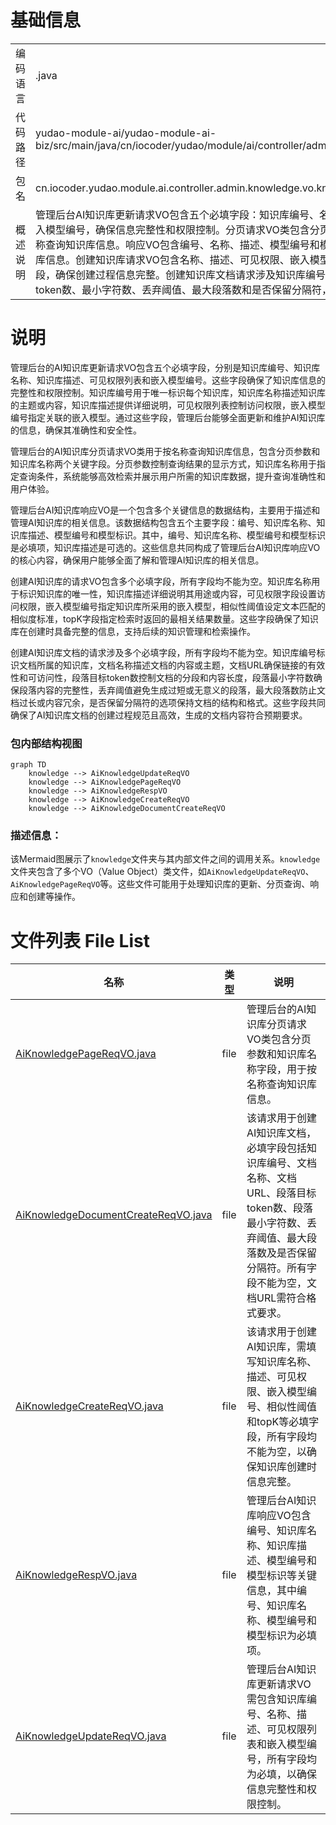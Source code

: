 # 基础信息

|      |      |
|------|------|
| 编码语言 | .java |
| 代码路径 | yudao-module-ai/yudao-module-ai-biz/src/main/java/cn/iocoder/yudao/module/ai/controller/admin/knowledge/vo/knowledge |
| 包名 | cn.iocoder.yudao.module.ai.controller.admin.knowledge.vo.knowledge |
| 概述说明 | 管理后台AI知识库更新请求VO包含五个必填字段：知识库编号、名称、描述、可见权限列表和嵌入模型编号，确保信息完整性和权限控制。分页请求VO类包含分页参数和知识库名称，用于按名称查询知识库信息。响应VO包含编号、名称、描述、模型编号和模型标识，用于描述和管理知识库信息。创建知识库请求VO包含名称、描述、可见权限、嵌入模型编号、相似性阈值和topK字段，确保创建过程信息完整。创建知识库文档请求涉及知识库编号、文档名称、URL、段落目标token数、最小字符数、丢弃阈值、最大段落数和是否保留分隔符，确保文档创建规范高效。 |

# 说明

管理后台的AI知识库更新请求VO包含五个必填字段，分别是知识库编号、知识库名称、知识库描述、可见权限列表和嵌入模型编号。这些字段确保了知识库信息的完整性和权限控制。知识库编号用于唯一标识每个知识库，知识库名称描述知识库的主题或内容，知识库描述提供详细说明，可见权限列表控制访问权限，嵌入模型编号指定关联的嵌入模型。通过这些字段，管理后台能够全面更新和维护AI知识库的信息，确保其准确性和安全性。

管理后台的AI知识库分页请求VO类用于按名称查询知识库信息，包含分页参数和知识库名称两个关键字段。分页参数控制查询结果的显示方式，知识库名称用于指定查询条件，系统能够高效检索并展示用户所需的知识库数据，提升查询准确性和用户体验。

管理后台AI知识库响应VO是一个包含多个关键信息的数据结构，主要用于描述和管理AI知识库的相关信息。该数据结构包含五个主要字段：编号、知识库名称、知识库描述、模型编号和模型标识。其中，编号、知识库名称、模型编号和模型标识是必填项，知识库描述是可选的。这些信息共同构成了管理后台AI知识库响应VO的核心内容，确保用户能够全面了解和管理AI知识库的相关信息。

创建AI知识库的请求VO包含多个必填字段，所有字段均不能为空。知识库名称用于标识知识库的唯一性，知识库描述详细说明其用途或内容，可见权限字段设置访问权限，嵌入模型编号指定知识库所采用的嵌入模型，相似性阈值设定文本匹配的相似度标准，topK字段指定检索时返回的最相关结果数量。这些字段确保了知识库在创建时具备完整的信息，支持后续的知识管理和检索操作。

创建AI知识库文档的请求涉及多个必填字段，所有字段均不能为空。知识库编号标识文档所属的知识库，文档名称描述文档的内容或主题，文档URL确保链接的有效性和可访问性，段落目标token数控制文档的分段和内容长度，段落最小字符数确保段落内容的完整性，丢弃阈值避免生成过短或无意义的段落，最大段落数防止文档过长或内容冗余，是否保留分隔符的选项保持文档的结构和格式。这些字段共同确保了AI知识库文档的创建过程规范且高效，生成的文档内容符合预期要求。


### 包内部结构视图

```mermaid
graph TD
    knowledge --> AiKnowledgeUpdateReqVO
    knowledge --> AiKnowledgePageReqVO
    knowledge --> AiKnowledgeRespVO
    knowledge --> AiKnowledgeCreateReqVO
    knowledge --> AiKnowledgeDocumentCreateReqVO
```

### 描述信息：
该Mermaid图展示了`knowledge`文件夹与其内部文件之间的调用关系。`knowledge`文件夹包含了多个VO（Value Object）类文件，如`AiKnowledgeUpdateReqVO`、`AiKnowledgePageReqVO`等。这些文件可能用于处理知识库的更新、分页查询、响应和创建等操作。

# 文件列表 File List

| 名称   | 类型  | 说明 |
|-------|------|-------------|
| [AiKnowledgePageReqVO.java](AiKnowledgePageReqVO.md) | file | 管理后台的AI知识库分页请求VO类包含分页参数和知识库名称字段，用于按名称查询知识库信息。 |
| [AiKnowledgeDocumentCreateReqVO.java](AiKnowledgeDocumentCreateReqVO.md) | file | 该请求用于创建AI知识库文档，必填字段包括知识库编号、文档名称、文档URL、段落目标token数、段落最小字符数、丢弃阈值、最大段落数及是否保留分隔符。所有字段不能为空，文档URL需符合格式要求。 |
| [AiKnowledgeCreateReqVO.java](AiKnowledgeCreateReqVO.md) | file | 该请求用于创建AI知识库，需填写知识库名称、描述、可见权限、嵌入模型编号、相似性阈值和topK等必填字段，所有字段均不能为空，以确保知识库创建时信息完整。 |
| [AiKnowledgeRespVO.java](AiKnowledgeRespVO.md) | file | 管理后台AI知识库响应VO包含编号、知识库名称、知识库描述、模型编号和模型标识等关键信息，其中编号、知识库名称、模型编号和模型标识为必填项。 |
| [AiKnowledgeUpdateReqVO.java](AiKnowledgeUpdateReqVO.md) | file | 管理后台AI知识库更新请求VO需包含知识库编号、名称、描述、可见权限列表和嵌入模型编号，所有字段均为必填，以确保信息完整性和权限控制。 |


